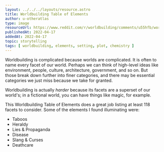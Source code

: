 ```yaml
---
layout: ../../../layouts/resource.astro
title: Worldbuilding Table of Elements
author: u-otheratlas
type: image
resourceUrl: https://www.reddit.com/r/worldbuilding/comments/u55hfb/worldbuilding_table_of_elements/
publishedAt: 2022-04-17
addedAt: 2022-04-17
topic: storytelling
tags: [ worldbuilding, elements, setting, plot, chemistry ]
---
```


Worldbuilding is complicated because worlds are complicated. It is often to name every facet of our world. Perhaps we can think of high-level ideas like environment, people, culture, architecture, government, and so on. But those break down further into finer categories, and there may be essential categories we just miss because we take for granted.

Worldbuilding is actually _harder_ because its facets are a superset of our world's; in a fictional world, you can have things like magic, for example.

This Worldbuilding Table of Elements does a great job listing at least 118 facets to consider. Some of the elements I found illuminating were:

* Taboos
* Heraldy
* Lies & Propaganda
* Disease
* Slang & Curses
* Deathcare
